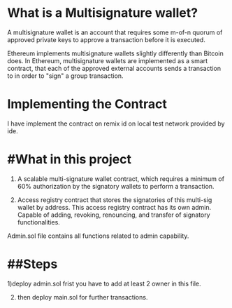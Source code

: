 # What is a Multisignature wallet?  

A multisignature wallet is an account that requires some m-of-n quorum of approved private keys to approve a transaction before it is executed.  


Ethereum implements multisignature wallets slightly differently than Bitcoin does. In Ethereum, multisignature wallets are implemented as a smart contract, that each of the approved external accounts sends a transaction to in order to "sign" a group transaction.  

Implementing the Contract
============

I have implement the contract on remix id on local test network provided by ide. 


#What in this project 
=====================

1) A scalable multi-signature wallet contract, which requires a minimum of 60% authorization by the signatory wallets to perform a transaction. 

2) Access registry contract that stores the signatories of this multi-sig wallet by address. This access registry contract has its own admin. Capable of adding, revoking, renouncing, and transfer of signatory functionalities.



Admin.sol file contains all functions related to admin capability.  

##Steps 
=======

1)deploy admin.sol frist you have to add at least 2 owner in this file. 


2) then deploy main.sol for further transactions.
